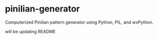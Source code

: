 # pinilian-generator
Computerized Pinilian pattern generator using Python, PIL, and wxPython. 

will be updating README
